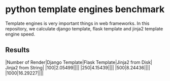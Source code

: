 # python template engines benchmark
Template engines is very important things in web frameworks. In this repository, we calculate django template, flask template and jinja2 template engine speed.
## Results
|Number of Render|Django Template|Flask Template|Jinja2 from Disk| Jinja2 from String|
|100|2.05499||||
|250|4.15439||||
|500|8.24436||||
|1000|16.29227||||
